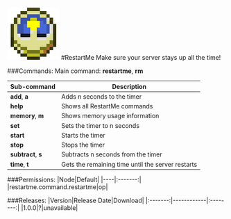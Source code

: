 ![RestartMe](images/icon.png)
#RestartMe
Make sure your server stays up all the time!

###Commands:
Main command: **restartme**, **rm**

|Sub-command|Description|
|-----------|-----------|
|**add**, **a**|Adds n seconds to the timer|
|**help**|Shows all RestartMe commands|
|**memory**, **m**|Shows memory usage information|
|**set**|Sets the timer to n seconds|
|**start**|Starts the timer|
|**stop**|Stops the timer|
|**subtract**, **s**|Subtracts n seconds from the timer|
|**time**, **t**|Gets the remaining time until the server restarts|

###Permissions:
|Node|Default|
|----|:-------:|
|restartme.command.restartme|op|

###Releases:
|Version|Release Date|Download|
|:-------:|------------|:--------:|
|1.0.0|?|unavailable|